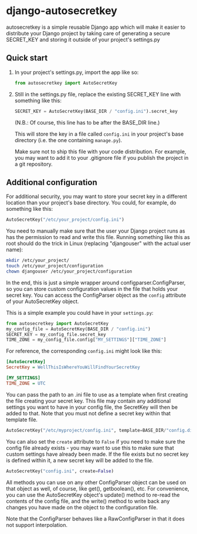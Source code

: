 # django-autosecretkey

autosecretkey is a simple reusable Django app which will make it easier to
distribute your Django project by taking care of generating a secure SECRET_KEY
and storing it outside of your project's settings.py

## Quick start

1. In your project's settings.py, import the app like so:

   ```python
   from autosecretkey import AutoSecretKey
   ```

2. Still in the settings.py file, replace the existing SECRET_KEY line with
   something like this:

   ```python
   SECRET_KEY = AutoSecretKey(BASE_DIR / "config.ini").secret_key
   ```

   (N.B.: Of course, this line has to be after the BASE_DIR line.)

   This will store the key in a file called `config.ini` in your project's base
   directory (i.e. the one containing `manage.py`).

   Make sure not to ship this file with your code distribution. For example,
   you may want to add it to your .gitignore file if you publish the project in
   a git repository.

## Additional configuration

For additional security, you may want to store your secret key in a different
location than your project's base directory. You could, for example, do
something like this:

```python
AutoSecretKey("/etc/your_project/config.ini")
```

You need to manually make sure that the user your Django project runs as has
the permission to read and write this file. Running something like this as
root should do the trick in Linux (replacing "djangouser" with the actual user
name):

```bash
mkdir /etc/your_project/
touch /etc/your_project/configuration
chown djangouser /etc/your_project/configuration
```

In the end, this is just a simple wrapper around configparser.ConfigParser, so
you can store custom configuration values in the file that holds your secret
key. You can access the ConfigParser object as the `config` attribute of your
AutoSecretKey object.

This is a simple example you could have in your `settings.py`:

```python
from autosecretkey import AutoSecretKey
my_config_file = AutoSecretKey(BASE_DIR / "config.ini")
SECRET_KEY = my_config_file.secret_key
TIME_ZONE = my_config_file.config["MY_SETTINGS"]["TIME_ZONE"]
```

For reference, the corresponding `config.ini` might look like this:

```ini
[AutoSecretKey]
SecretKey = WellThisIsWhereYouWillFindYourSecretKey

[MY_SETTINGS]
TIME_ZONE = UTC
```

You can pass the path to an .ini file to use as a template when first creating
the file creating your secret key. This file may contain any additional
settings you want to have in your config file, the SecretKey will then be added
to that. Note that you must not define a secret key within that template file.

```python
AutoSecretKey("/etc/myproject/config.ini", template=BASE_DIR/"config.dist.ini")
```

You can also set the `create` attribute to `False` if you need to make sure
the config file already exists - you may want to use this to make sure that
custom settings have already been made. If the file exists but no secret key
is defined within it, a new secret key will be added to the file.

```python
AutoSecretKey("config.ini", create=False)
```

All methods you can use on any other ConfigParser object can be used on that
object as well, of course, like get(), getboolean(), etc. For convenience, you
can use the AutoSecretKey object's update() method to re-read the contents of
the config file, and the write() method to write back any changes you have made
on the object to the configuration file.

Note that the ConfigParser behaves like a RawConfigParser in that it does not
support interpolation.